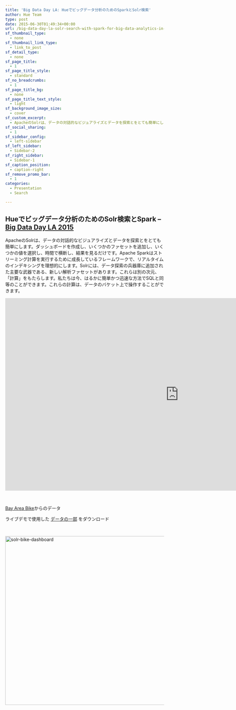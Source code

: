 ```yaml
---
title: 'Big Data Day LA: Hueでビッグデータ分析のためのSparkとSolr検索'
author: Hue Team
type: post
date: 2015-06-30T01:49:34+00:00
url: /big-data-day-la-solr-search-with-spark-for-big-data-analytics-in-action-with-hue-2/
sf_thumbnail_type:
  - none
sf_thumbnail_link_type:
  - link_to_post
sf_detail_type:
  - none
sf_page_title:
  - 1
sf_page_title_style:
  - standard
sf_no_breadcrumbs:
  - 1
sf_page_title_bg:
  - none
sf_page_title_text_style:
  - light
sf_background_image_size:
  - cover
sf_custom_excerpt:
  - ApacheのSolrは、データの対話的なビジュアライズとデータを探索とをとても簡単にします。ダッシュボードを作成し、いくつかのファセットを追加し、いくつかの値を選択し、時間で横断し、結果を見るだけです。Apache Sparkはストリーミング計算を実行するために成長しているフレームワークで
sf_social_sharing:
  - 1
sf_sidebar_config:
  - left-sidebar
sf_left_sidebar:
  - Sidebar-2
sf_right_sidebar:
  - Sidebar-1
sf_caption_position:
  - caption-right
sf_remove_promo_bar:
  - 1
categories:
  - Presentation
  - Search

---
```

## Hueでビッグデータ分析のためのSolr検索とSpark &#8211; [Big Data Day LA 2015][1]

ApacheのSolrは、データの対話的なビジュアライズとデータを探索とをとても簡単にします。ダッシュボードを作成し、いくつかのファセットを追加し、いくつかの値を選択し、時間で横断し、結果を見るだけです。Apache Sparkはストリーミング計算を実行するために成長しているフレームワークで、リアルタイムのインデキシングを理想的にします。Solrには、データ探索の兵器庫に追加された主要な武器である、新しい解析ファセットがあります。これらは別の次元、「計算」をもたらします。私たちは今、はるかに簡単かつ迅速な方法でSQLと同等のことができます。これらの計算は、データのバケット上で操作することができます。

<iframe src="https://www.slideshare.net/slideshow/embed_code/key/bM009Wi1jtCNFY" width="1098" height="610" frameborder="0" marginwidth="0" marginheight="0" scrolling="no"></iframe>

&nbsp;

[Bay Area Bike][2]からのデータ

ライブデモで使用した [データの一部][3] をダウンロード

&nbsp;

[<img class="aligncenter size-large wp-image-2687" src="https://cdn.gethue.com/uploads/2015/06/solr-bike-dashboard-1024x535.png" alt="solr-bike-dashboard" width="1024" height="535" data-wp-pid="2687" />][4]

&nbsp;

 [1]: http://bigdatadayla.org/
 [2]: http://www.bayareabikeshare.com/datachallenge
 [3]: https://www.dropbox.com/s/wgjxveywf6v4c6k/bikedata.clean.csv?dl=0
 [4]: https://cdn.gethue.com/uploads/2015/06/solr-bike-dashboard.png